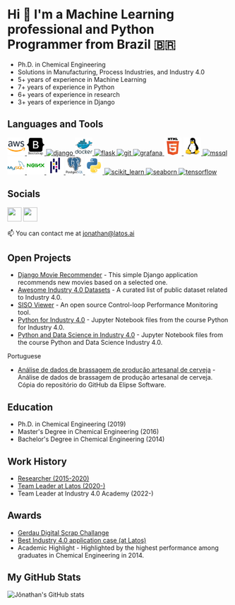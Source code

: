 # Hi 👋 I'm a Machine Learning professional and Python Programmer from Brazil 🇧🇷

* Ph.D. in Chemical Engineering
* Solutions in Manufacturing, Process Industries, and Industry 4.0
* 5+ years of experience in Machine Learning
* 7+ years of experience in Python 
* 6+ years of experience in research
* 3+ years of experience in Django

## Languages and Tools
<p align="left"> <a href="https://aws.amazon.com" target="_blank" rel="noreferrer"> <img src="https://raw.githubusercontent.com/devicons/devicon/master/icons/amazonwebservices/amazonwebservices-original-wordmark.svg" alt="aws" width="40" height="40"/> </a> <a href="https://getbootstrap.com" target="_blank" rel="noreferrer"> <img src="https://raw.githubusercontent.com/devicons/devicon/master/icons/bootstrap/bootstrap-plain-wordmark.svg" alt="bootstrap" width="40" height="40"/> </a> <a href="https://www.djangoproject.com/" target="_blank" rel="noreferrer"> <img src="https://cdn.worldvectorlogo.com/logos/django.svg" alt="django" width="40" height="40"/> </a> <a href="https://www.docker.com/" target="_blank" rel="noreferrer"> <img src="https://raw.githubusercontent.com/devicons/devicon/master/icons/docker/docker-original-wordmark.svg" alt="docker" width="40" height="40"/> </a> <a href="https://flask.palletsprojects.com/" target="_blank" rel="noreferrer"> <img src="https://www.vectorlogo.zone/logos/pocoo_flask/pocoo_flask-icon.svg" alt="flask" width="40" height="40"/> </a> <a href="https://git-scm.com/" target="_blank" rel="noreferrer"> <img src="https://www.vectorlogo.zone/logos/git-scm/git-scm-icon.svg" alt="git" width="40" height="40"/> </a> <a href="https://grafana.com" target="_blank" rel="noreferrer"> <img src="https://www.vectorlogo.zone/logos/grafana/grafana-icon.svg" alt="grafana" width="40" height="40"/> </a> <a href="https://www.w3.org/html/" target="_blank" rel="noreferrer"> <img src="https://raw.githubusercontent.com/devicons/devicon/master/icons/html5/html5-original-wordmark.svg" alt="html5" width="40" height="40"/> </a> <a href="https://www.linux.org/" target="_blank" rel="noreferrer"> <img src="https://raw.githubusercontent.com/devicons/devicon/master/icons/linux/linux-original.svg" alt="linux" width="40" height="40"/> </a> <a href="https://www.microsoft.com/en-us/sql-server" target="_blank" rel="noreferrer"> <img src="https://www.svgrepo.com/show/303229/microsoft-sql-server-logo.svg" alt="mssql" width="40" height="40"/> </a> <a href="https://www.mysql.com/" target="_blank" rel="noreferrer"> <img src="https://raw.githubusercontent.com/devicons/devicon/master/icons/mysql/mysql-original-wordmark.svg" alt="mysql" width="40" height="40"/> </a> <a href="https://www.nginx.com" target="_blank" rel="noreferrer"> <img src="https://raw.githubusercontent.com/devicons/devicon/master/icons/nginx/nginx-original.svg" alt="nginx" width="40" height="40"/> </a> <a href="https://pandas.pydata.org/" target="_blank" rel="noreferrer"> <img src="https://raw.githubusercontent.com/devicons/devicon/2ae2a900d2f041da66e950e4d48052658d850630/icons/pandas/pandas-original.svg" alt="pandas" width="40" height="40"/> </a> <a href="https://www.postgresql.org" target="_blank" rel="noreferrer"> <img src="https://raw.githubusercontent.com/devicons/devicon/master/icons/postgresql/postgresql-original-wordmark.svg" alt="postgresql" width="40" height="40"/> </a> <a href="https://www.python.org" target="_blank" rel="noreferrer"> <img src="https://raw.githubusercontent.com/devicons/devicon/master/icons/python/python-original.svg" alt="python" width="40" height="40"/> </a> <a href="https://scikit-learn.org/" target="_blank" rel="noreferrer"> <img src="https://upload.wikimedia.org/wikipedia/commons/0/05/Scikit_learn_logo_small.svg" alt="scikit_learn" width="40" height="40"/> </a> <a href="https://seaborn.pydata.org/" target="_blank" rel="noreferrer"> <img src="https://seaborn.pydata.org/_images/logo-mark-lightbg.svg" alt="seaborn" width="40" height="40"/> </a> <a href="https://www.tensorflow.org" target="_blank" rel="noreferrer"> <img src="https://www.vectorlogo.zone/logos/tensorflow/tensorflow-icon.svg" alt="tensorflow" width="40" height="40"/> </a> </p>

## Socials
<p align="left"> 
  <a href="https://www.github.com/jonathanwvd" target="_blank" rel="noreferrer"><img src="https://raw.githubusercontent.com/danielcranney/readme-generator/main/public/icons/socials/github.svg" width="32" height="32" /></a> 
  <a href="https://www.linkedin.com/in/jwvd/" target="_blank" rel="noreferrer"><img src="https://raw.githubusercontent.com/danielcranney/readme-generator/main/public/icons/socials/linkedin.svg" width="32" height="32" /></a> 
</p>

📫 You can contact me at [jonathan@latos.ai](mailto:jonathan@latos.ai)

## Open Projects
* [Django Movie Recommender](https://github.com/jonathanwvd/django-movie-recommender) - This simple Django application recommends new movies based on a selected one.
* [Awesome Industry 4.0 Datasets](https://github.com/i40a/awesome-industry40-datasets) - A curated list of public dataset related to Industry 4.0.
* [SISO Viewer](https://github.com/jonathanwvd/sisoviewer) - An open source Control-loop Performance Monitoring tool.
* [Python for Industry 4.0](https://github.com/i40a/python-for-industry40) - Jupyter Notebook files from the course Python for Industry 4.0.
* [Python and Data Science in Industry 4.0](https://github.com/i40a/python-and-data-science-in-industry40) - Jupyter Notebook files from the course Python and Data Science Industry 4.0.

Portuguese
* [Análise de dados de brassagem de produção artesanal de cerveja](https://github.com/latosai/analise_brassagem) - Análise de dados de brassagem de produção artesanal de cerveja. Cópia do repositório do GitHub da Elipse Software.

## Education
* Ph.D. in Chemical Engineering (2019)
* Master's Degree in Chemical Engineering (2016)
* Bachelor's Degree in Chemical Engineering (2014)

## Work History
* [Researcher (2015-2020)](<RESEARCH.md>)
* [Team Leader at Latos (2020-)](<LATOS.md>)
* Team Leader at Industry 4.0 Academy (2022-)

## Awards
* [Gerdau Digital Scrap Challange](https://www.herox.com/digitalscrap)
* [Best Industry 4.0 application case (at Latos)](https://abii.com.br/final-do-premio-abii-destaca-projetos-de-industria-4-0/)
* Academic Highlight - Highlighted by the highest performance among graduates in Chemical Engineering in 2014.


## My GitHub Stats
![Jônathan's GitHub stats](https://github-readme-stats.vercel.app/api?username=jonathanwvd&show_icons=true&theme=dark)
